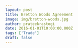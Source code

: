 ```yaml
---
layout: post
title: Bretton Woods Agreement
image: img/bretton-woods.jpg
author: prateekrastogi
date: 2016-01-01T10:00:00.000Z
tags: ['Trade']
draft: false
---
```

